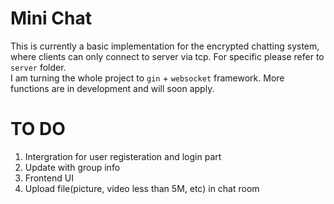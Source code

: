 # Mini Chat
This is currently a basic implementation for the encrypted chatting system, where clients can only connect to server via tcp. For specific please refer to `server` folder.  
I am turning the whole project to `gin` + `websocket` framework. More functions are in development and will soon apply.

# TO DO
1. Intergration for user registeration and login part
2. Update with group info
3. Frontend UI
4. Upload file(picture, video less than 5M, etc) in chat room
